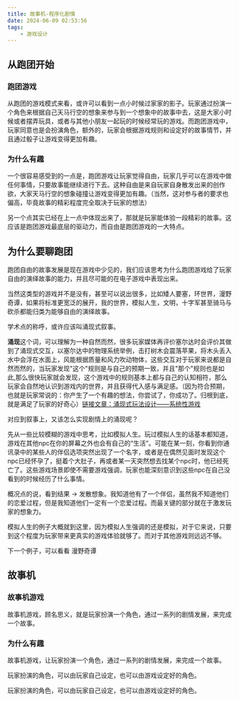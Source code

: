 ```yaml
---
title: 故事机-程序化剧情
date: 2024-06-09 02:53:56
tags:
    - 游戏设计
---
```

## 从跑团开始
### 跑团游戏
从跑团的游戏模式来看，或许可以看到一点小时候过家家的影子。玩家通过扮演一个角色来根据自己天马行空的想象来参与到一个想象中的故事中去，这是大家小时候或者摆弄玩具，或者与其他小朋友一起玩的时候经常玩的游戏。而跑团游戏中，玩家同意也是会扮演角色，额外的，玩家会根据游戏规则和设定好的故事情节，并且通过骰子让游戏变得更加有趣。

### 为什么有趣
一个很容易感受到的一点是，跑团游戏让玩家觉得自由，玩家几乎可以在游戏中做任何事情，只要故事能继续进行下去。这种自由是来自玩家自身散发出来的创作欲，大家天马行空的想象碰撞让游戏变得更加有趣。（当然，这对参与者的要求也偏高，毕竟故事的精彩程度完全取决于玩家的想法）

另一个点其实已经在上一点中体现出来了，那就是玩家能体验一段精彩的故事。这应该是跑团游戏最底层的驱动力，而自由是跑团游戏的一大特点。

## 为什么要聊跑团
跑团自由的故事发展是现在游戏中少见的，我们应该思考为什么跑团游戏给了玩家自由的演绎故事的能力，并且尽可能的在电子游戏中表现出来。

当然这类型的游戏并不是没有，甚至可以说出很多，比如矮人要塞，环世界，漫野奇谭，如果将标准更宽泛的展开，我的世界，模拟人生，文明，十字军甚至骑马与砍杀都能归类为能够自由的演绎故事。

学术点的称呼，或许应该叫涌现式叙事。

**涌现**这个词，可以理解为一种自然而然，很多玩家媒体再评价塞尔达时会评价其做到了涌现式交互，以塞尔达中的物理系统举例，击打树木会震落苹果，将木头丢入水中会浮在水面上，风能根据质量和风力吹动物体，这些交互对于玩家来说都是自然而然的，当玩家发现"这个"规则是与自己的预期一致，并且"那个"规则也是如此,那么很快玩家就会发现，这个游戏中的规则基本上都与自己的认知相符，那么玩家会自然地认识到游戏内的世界，并且获得代入感与满足感。（因为符合预期，也就是玩家常说的：你产生了一个有趣的想法，你尝试了，你成功了。归根到底，就是满足了玩家的好奇心）[链接文章：涌现式玩法设计——系统性游戏](https://hiccn.github.io/2023/01/15/LearningNotes-50/)

对应到叙事上，又该怎么实现剧情上的涌现呢？

先从一些比较模糊的游戏中思考，比如模拟人生。玩过模拟人生的话基本都知道，游戏在其他npc在你的屏幕之外也会有自己的“生活”。可能在某一刻，你看到你通讯录中的某些人的伴侣选项突然出现了一个名字，或者是在偶然见面时发现这个npc已经怀孕了，挺着个大肚子，再或者某一天突然想去找某个npc时，他已经死亡了。这些游戏场景即使不需要游戏强调，玩家也能深刻意识到这些npc在自己没看到的时候经历了什么事情。

概况点的说，看到结果 ->  发散想象。我知道他有了一个伴侣，虽然我不知道他们的恋爱过程，但是我知道他们一定有一个恋爱过程。而最关键的部分就在于激发玩家的想象力。

模拟人生的例子大概就到这里，因为模拟人生强调的还是模拟，对于它来说，只要到这个程度为玩家带来更真实的游戏体验就够了。而对于其他游戏则远远不够。

下一个例子，可以看看 漫野奇谭

## 故事机
### 故事机游戏
故事机游戏，顾名思义，就是玩家扮演一个角色，通过一系列的剧情发展，来完成一个故事。

### 为什么有趣
故事机游戏，让玩家扮演一个角色，通过一系列的剧情发展，来完成一个故事。

玩家扮演的角色，可以由玩家自己设定，也可以由游戏设定好的角色。

玩家扮演的角色，可以由玩家自己设定，也可以由游戏设定好的角色。